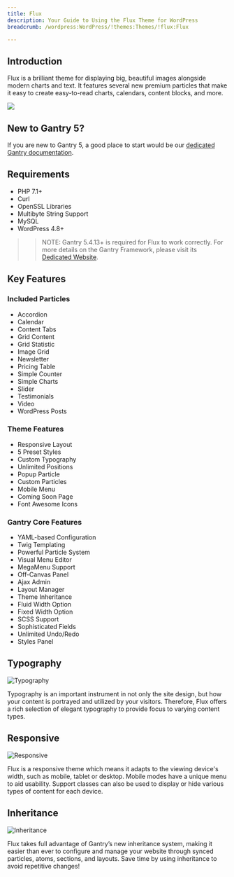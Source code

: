 ```yaml
---
title: Flux
description: Your Guide to Using the Flux Theme for WordPress
breadcrumb: /wordpress:WordPress/!themes:Themes/!flux:Flux

---
```


Introduction
-----

Flux is a brilliant theme for displaying big, beautiful images alongside modern charts and text. It features several new premium particles that make it easy to create easy-to-read charts, calendars, content blocks, and more.

![](assets/flux.jpeg)

New to Gantry 5?
-----
If you are new to Gantry 5, a good place to start would be our [dedicated Gantry documentation](http://docs.gantry.org).

Requirements
-----

* PHP 7.1+
* Curl
* OpenSSL Libraries
* Multibyte String Support
* MySQL
* WordPress 4.8+

>> NOTE: Gantry 5.4.13+ is required for Flux to work correctly. For more details on the Gantry Framework, please visit its [Dedicated Website](http://gantry.org).

Key Features
-----

### Included Particles

* Accordion
* Calendar
* Content Tabs
* Grid Content
* Grid Statistic
* Image Grid
* Newsletter
* Pricing Table
* Simple Counter
* Simple Charts
* Slider
* Testimonials
* Video
* WordPress Posts 

### Theme Features

* Responsive Layout
* 5 Preset Styles
* Custom Typography
* Unlimited Positions
* Popup Particle
* Custom Particles
* Mobile Menu
* Coming Soon Page
* Font Awesome Icons 

### Gantry Core Features

* YAML-based Configuration
* Twig Templating
* Powerful Particle System
* Visual Menu Editor
* MegaMenu Support
* Off-Canvas Panel
* Ajax Admin
* Layout Manager
* Theme Inheritance
* Fluid Width Option
* Fixed Width Option
* SCSS Support
* Sophisticated Fields
* Unlimited Undo/Redo
* Styles Panel

## Typography

![Typography](ft-2.jpg)

Typography is an important instrument in not only the site design, but how your content is portrayed and utilized by your visitors. Therefore, Flux offers a rich selection of elegant typography to provide focus to varying content types.

## Responsive

![Responsive](ft-3.jpg)

Flux is a responsive theme which means it adapts to the viewing device's width, such as mobile, tablet or desktop. Mobile modes have a unique menu to aid usability. Support classes can also be used to display or hide various types of content for each device.

## Inheritance

![Inheritance](ft-4.jpg)

Flux takes full advantage of Gantry’s new inheritance system, making it easier than ever to configure and manage your website through synced particles, atoms, sections, and layouts. Save time by using inheritance to avoid repetitive changes!
